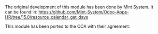 
The original development of this module has been done by Mint System.
It can be found in: https://github.com/Mint-System/Odoo-Apps-HR/tree/15.0/resource_calendar_get_days

This module has been ported to the OCA with their agreement.
